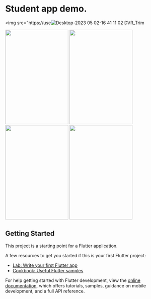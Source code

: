 # Student app demo.


<img src="https://use![Desktop-2023 05 02-16 41 11 02 DVR_Trim](https://user-images.githubusercontent.com/72754835/235685098-49b22082-e829-4a31-b9f7-9518ba11fc61.gif)

<img src="https://user-images.githubusercontent.com/72754835/235682342-48514a1c-501a-4398-8c1f-61f3f2f543dd.png" width="200" height="300">
<img src="https://user-images.githubusercontent.com/72754835/235682333-628cd159-899e-4c1e-9c6e-80d61a264360.png" width="200" height="300">
<img src="https://user-images.githubusercontent.com/72754835/235682335-20a5a8e4-d59e-497a-815e-322fa520ae0f.png" width="200" height="300">
<img src="https://user-images.githubusercontent.com/72754835/235682338-121fd57b-127f-40fa-ae1f-a8192262a55e.png" width="200" height="300">

## Getting Started

This project is a starting point for a Flutter application.

A few resources to get you started if this is your first Flutter project:

- [Lab: Write your first Flutter app](https://docs.flutter.dev/get-started/codelab)
- [Cookbook: Useful Flutter samples](https://docs.flutter.dev/cookbook)

For help getting started with Flutter development, view the
[online documentation](https://docs.flutter.dev/), which offers tutorials,
samples, guidance on mobile development, and a full API reference.
